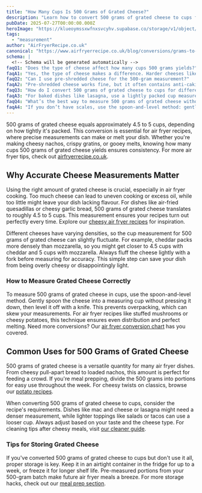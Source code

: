 ```yaml
---
title: "How Many Cups Is 500 Grams of Grated Cheese?"
description: "Learn how to convert 500 grams of grated cheese to cups for perfect recipes every time. Get accurate measurements for baking and cooking in seconds."
pubDate: 2025-07-27T00:00:00.000Z
heroImage: "https://klueoymssxwfnxsvcyhv.supabase.co/storage/v1/object/public/Shmucket/how-many-cups-is-500-grams-of-grated-cheese.webp"
tags:
  - "measurement"
author: "AirFryerRecipe.co.uk"
canonical: "https://www.airfryerrecipe.co.uk/blog/conversions/grams-to-cups/how-many-cups-is-500-grams-of-grated-cheese"
schema: |
  <!-- Schema will be generated automatically -->
faqQ1: "Does the type of cheese affect how many cups 500 grams yields?"
faqA1: "Yes, the type of cheese makes a difference. Harder cheeses like cheddar or Parmesan pack more densely, so 500 grams may yield closer to 4.5 cups. Softer cheeses like mozzarella or feta are lighter, so you might get around 5 cups per 500 grams. Always fluff the cheese before measuring for accuracy."
faqQ2: "Can I use pre-shredded cheese for the 500-gram measurement?"
faqA2: "Pre-shredded cheese works fine, but it often contains anti-caking agents that can slightly alter volume. For best results, weigh 500 grams first, then measure the cups. Freshly grated cheese melts better in air fryer recipes, so consider grating your own if possible."
faqQ3: "How do I convert 500 grams of grated cheese to cups for different recipes?"
faqA3: "For baked dishes like lasagna, use a lightly packed cup measurement (around 4.5 cups per 500 grams). For toppings or lighter dishes, fluff the cheese more for a looser 5 cups. Always adjust based on the cheese type and recipe requirements for optimal results."
faqQ4: "What’s the best way to measure 500 grams of grated cheese without scales?"
faqA4: "If you don’t have scales, use the spoon-and-level method: gently spoon grated cheese into a measuring cup without packing it down. 500 grams is roughly 4.5 to 5 cups this way. For air fryer recipes, err on the side of slightly less cheese to avoid overflow or uneven cooking."
---
```

<p>500 grams of grated cheese equals approximately 4.5 to 5 cups, depending on how tightly it's packed. This conversion is essential for air fryer recipes, where precise measurements can make or melt your dish. Whether you're making cheesy nachos, crispy gratins, or gooey melts, knowing how many cups 500 grams of grated cheese yields ensures consistency. For more air fryer tips, check out <a href=https://www.airfryerrecipe.co.uk/>airfryerrecipe.co.uk</a>.</p>

<h2>Why Accurate Cheese Measurements Matter</h2>
<p>Using the right amount of grated cheese is crucial, especially in air fryer cooking. Too much cheese can lead to uneven cooking or excess oil, while too little might leave your dish lacking flavour. For dishes like air-fried quesadillas or cheesy garlic bread, 500 grams of grated cheese translates to roughly 4.5 to 5 cups. This measurement ensures your recipes turn out perfectly every time. Explore our <a href=https://www.airfryerrecipe.co.uk/recipes>cheesy air fryer recipes</a> for inspiration.</p>

<p>Different cheeses have varying densities, so the cup measurement for 500 grams of grated cheese can slightly fluctuate. For example, cheddar packs more densely than mozzarella, so you might get closer to 4.5 cups with cheddar and 5 cups with mozzarella. Always fluff the cheese lightly with a fork before measuring for accuracy. This simple step can save your dish from being overly cheesy or disappointingly light.</p>

<h3>How to Measure Grated Cheese Correctly</h3>
<p>To measure 500 grams of grated cheese in cups, use the spoon-and-level method. Gently spoon the cheese into a measuring cup without pressing it down, then level it off with a knife. This prevents overpacking, which can skew your measurements. For air fryer recipes like stuffed mushrooms or cheesy potatoes, this technique ensures even distribution and perfect melting. Need more conversions? Our <a href=https://www.airfryerrecipe.co.uk/air-fryer-conversion-chart>air fryer conversion chart</a> has you covered.</p>

<h2>Common Uses for 500 Grams of Grated Cheese</h2>
<p>500 grams of grated cheese is a versatile quantity for many air fryer dishes. From cheesy pull-apart bread to loaded nachos, this amount is perfect for feeding a crowd. If you're meal prepping, divide the 500 grams into portions for easy use throughout the week. For cheesy twists on classics, browse our <a href=https://www.airfryerrecipe.co.uk/recipe-category/potatoes>potato recipes</a>.</p>

<p>When converting 500 grams of grated cheese to cups, consider the recipe's requirements. Dishes like mac and cheese or lasagna might need a denser measurement, while lighter toppings like salads or tacos can use a looser cup. Always adjust based on your taste and the cheese type. For cleaning tips after cheesy meals, visit <a href=https://www.airfryerrecipe.co.uk/air-fryer-cleaner>our cleaner guide</a>.</p>

<h3>Tips for Storing Grated Cheese</h3>
<p>If you've converted 500 grams of grated cheese to cups but don't use it all, proper storage is key. Keep it in an airtight container in the fridge for up to a week, or freeze it for longer shelf life. Pre-measured portions from your 500-gram batch make future air fryer meals a breeze. For more storage hacks, check out our <a href=https://www.airfryerrecipe.co.uk/recipe-category/meal-prep>meal prep section</a>.</p>
